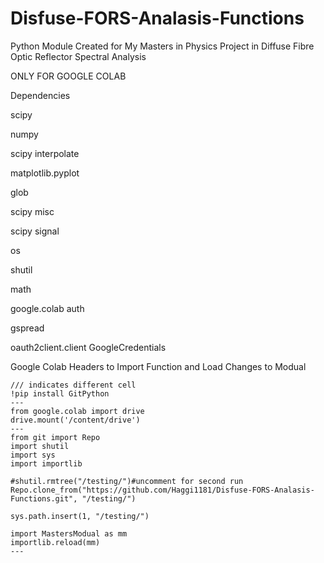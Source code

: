 # Disfuse-FORS-Analasis-Functions
Python Module Created for My Masters in Physics Project in Diffuse Fibre Optic Reflector Spectral Analysis

ONLY FOR GOOGLE COLAB

Dependencies

scipy

numpy

scipy interpolate

matplotlib.pyplot

glob

scipy misc

scipy signal

os

shutil

math

google.colab auth

gspread

oauth2client.client GoogleCredentials

Google Colab Headers to Import Function and Load Changes to Modual
```
/// indicates different cell
!pip install GitPython
---
from google.colab import drive
drive.mount('/content/drive')
---
from git import Repo
import shutil
import sys
import importlib

#shutil.rmtree("/testing/")#uncomment for second run
Repo.clone_from("https://github.com/Haggi1181/Disfuse-FORS-Analasis-Functions.git", "/testing/")

sys.path.insert(1, "/testing/")

import MastersModual as mm
importlib.reload(mm)
---
```